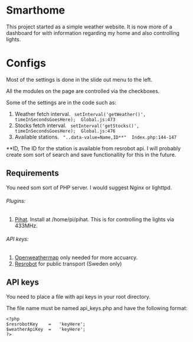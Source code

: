 # Smarthome
This project started as a simple weather website. It is now more of a dashboard for with information regarding my home and also controlling lights.

# Configs
Most of the settings is done in the slide out menu to the left.

All the modules on the page are controlled via the checkboxes.

Some of the settings are in the code such as:

1. Weather fetch interval. ``` setInterval('getWeather()', timeInSecondsGoesHere);  Global.js:473```
2. Stocks fetch interval. ``` setInterval('getStocks()', timeInSecondsGoesHere);  Global.js:476```
3. Available stations. ``` "..data-value=Name,ID**"  Index.php:144-147```

**ID, 
The ID for the station is available from resrobot api. I will probably create som sort of search and save functionallity for this in the future.

## Requirements
You need som sort of PHP server. I would suggest Nginx or lighttpd.

###### Plugins:
1. [Pihat](https://github.com/txt3rob/RPI-Control). Install at /home/pi/pihat. This is for controlling the lights via 433MHz.

###### API keys:
1. [Openweathermap](http://openweathermap.org/api) only needed for more accuarcy.
2. [Resrobot](http://Openweathermap.org) for public transport (Sweden only)

## API keys
You need to place a file with api keys in your root directory.

The file name must be named api_keys.php and have the following format:
```
<?php
$resrobotKey    =   'keyHere';
$weatherApiKey  =   'keyHere';
?>
```
